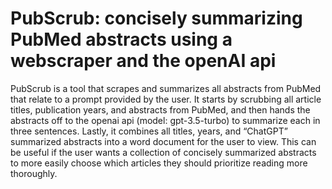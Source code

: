 # PubScrub: concisely summarizing PubMed abstracts using a webscraper and the openAI api

PubScrub is a tool that scrapes and summarizes all abstracts from PubMed that relate to a prompt provided by the user. It starts by scrubbing all article titles, publication years, and abstracts from PubMed, and then hands the abstracts off to the openai api (model: gpt-3.5-turbo) to summarize each in three sentences. Lastly, it combines all titles, years, and “ChatGPT” summarized abstracts into a word document for the user to view. This can be useful if the user wants a collection of concisely summarized abstracts to more easily choose which articles they should prioritize reading more thoroughly.
